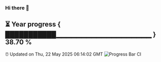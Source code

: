 ### Hi there 👋
⏳ Year progress { ███████████▁▁▁▁▁▁▁▁▁▁▁▁▁▁▁▁▁▁▁ } 38.70 %
---
⏰ Updated on Thu, 22 May 2025 06:14:02 GMT
![Progress Bar CI](https://github.com/Moyi321/Moyi321/workflows/Progress%20Bar%20CI/badge.svg)
